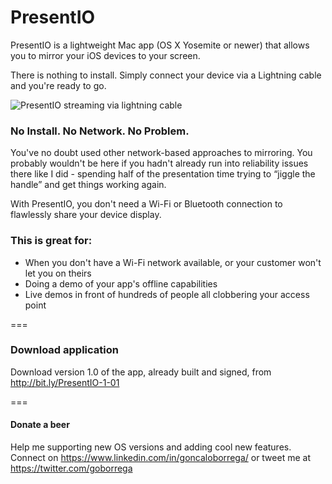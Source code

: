 # PresentIO
PresentIO is a lightweight Mac app (OS X Yosemite or newer) that allows you to mirror your iOS devices to your screen. 

There is nothing to install. Simply connect your device via a Lightning cable and you're ready to go.

![PresentIO streaming via lightning cable](https://image.ibb.co/hAqjXf/Present-IO-small.jpg)

### No Install. No Network. No Problem.
You've no doubt used other network-based approaches to mirroring. 
You probably wouldn't be here if you hadn't already run into reliability issues there like I did - spending half of the presentation time trying to “jiggle the handle” and get things working again. 

With PresentIO, you don't need a Wi-Fi or Bluetooth connection to flawlessly share your device display.


### This is great for:
  - When you don't have a Wi-Fi network available, or your customer won't let you on theirs
  - Doing a demo of your app's offline capabilities
  - Live demos in front of hundreds of people all clobbering your access point

===

### Download application
Download version 1.0 of the app, already built and signed, from http://bit.ly/PresentIO-1-01

===
#### Donate a beer
Help me supporting new OS versions and adding cool new features. Connect on https://www.linkedin.com/in/goncaloborrega/ or tweet me at https://twitter.com/goborrega

